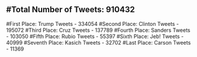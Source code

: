 #Total Number of Tweets: 910432 
---
#First Place: Trump Tweets - 334054
#Second Place: Clinton Tweets - 195072
#Third Place: Cruz Tweets - 137789
#Fourth Place: Sanders Tweets - 103050
#Fifth Place: Rubio Tweets - 55397
#Sixth Place: Jeb! Tweets - 40999
#Seventh Place: Kasich Tweets - 32702
#Last Place: Carson Tweets - 11369
